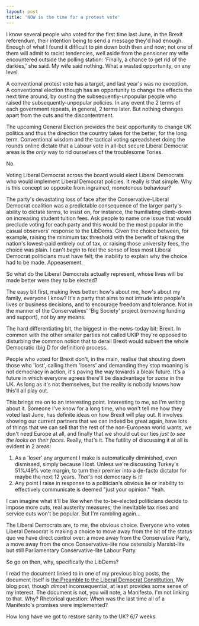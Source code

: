 ```yaml
---
layout: post
title: 'NOW is the time for a protest vote'
---
```


I know several people who voted for the first time last June, in the Brexit referendum, their intention being to send a message they'd had enough.  Enough of what I found it difficult to pin down both then and now; not one of them will admit to racist tendencies, well aside from the pensioner my wife encountered outside the polling station: 'Finally, a chance to get rid of the darkies,' she said.  My wife said nothing.  What a wasted opportunity, on any level.

A conventional protest vote has a target, and last year's was no exception.  A conventional election though has an opportunity to change the effects the next time around, by ousting the subsequently-unpopular people who raised the subsequently-unpopular policies.  In any event the 2 terms of each government repeats, in general, 2 terms later.  But nothing changes apart from the cuts and the discontentment.

The upcoming General Election provides the best opportunity to change UK politics and thus the direction the country takes for the better, for the long term.  Conventional wisdom and the tactical voting spreadsheet doing the rounds online dictate that a Labour vote in all-but secure Liberal Democrat areas is the *only* way to rid ourselves of the troublesome Tories.

No.

Voting Liberal Democrat across the board would elect Liberal Democrats who would implement Liberal Democrat policies.  It really *is* that simple.  Why is this concept so opposite from ingrained, monotonous behaviour?

The party's devastating loss of face after the Conservative-Liberal Democrat coalition was a predictable consequence of the larger party's ability to dictate terms, to insist on, for instance, the humiliating climb-down on increasing student tuition fees.  Ask people to name one issue that would preclude voting for each party and this would be the most popular in the casual observers' response to the LibDems.  Given the choice between, for example, raising the minimum tax threshold with the benefit of taking the nation's lowest-paid entirely out of tax, or raising those university fees, the choice was plain.  I can't *begin* to feel the sense of loss most Liberal Democrat politicians must have felt; the inability to explain why the choice had to be made.  Appeasement.

So what do the Liberal Democrats actually represent, whose lives will be made better were they to be elected?

The easy bit first, making lives better: how's about me, how's about my family, everyone I know?  It's a party that aims to not intrude into people's lives or business decisions, and to encourage freedom and tolerance.  Not in the manner of the Conservatives' 'Big Society' project (removing funding and support), not by any means.

The hard differentiating bit, the biggest in-the-news-today bit: Brexit.  In common with the other smaller parties not called UKIP they're opposed to disturbing the common notion that to derail Brexit would subvert the whole Democratic (big D for definition) process. 

People who voted for Brexit don't, in the main, realise that shouting down those who 'lost', calling them 'losers' and demanding they stop moaning is not democracy in action, it's paving the way towards a bleak future.  It's a future in which everyone agrees there'll be disadvantage for *some* in the UK.  As long as it's not themselves, but the reality is nobody knows how this'll all play out.

This brings me on to an interesting point.  Interesting to me, so I'm writing about it.  Someone I've know for a long time, who won't tell me how they voted last June, has definite ideas on how Brexit will play out.  It involves showing our current partners that we can indeed be great again, have lots of things that we can sell that the rest of the non-European world wants, we don't need Europe at all, and finally that we should cut our ties *just to see the looks on their faces.*  Really, that's it.  The futility of discussing it at all is evident in 2 areas:

1. As a 'loser' any argument I make is automatically diminished, even dismissed, simply because I lost.  Unless we're discussing Turkey's 51%/49% vote margin, to turn their premier into a de-facto dictator for maybe the next 12 years.  *That's* not democracy is it!
2. Any point I raise in response to a politician's obvious lie or inability to effectively communicate is deemed "just your opinion."  Yeah.

I can imagine what it'll be like when the to-be-elected politicians decide to impose more cuts, real austerity measures; the inevitable tax rises and service cuts won't be popular.  But I'm rambling again…

The Liberal Democrats are, to me, the obvious choice.  Everyone who votes Liberal Democrat is making a choice to move away from the bit of the status quo we have direct control over: a move away from the Conservative Party, a move away from the once Conservative-lite now ostensibly Marxist-lite but still Parliamentary Conservative-lite Labour Party.

So go on then, why, specifically the LibDems?

I read the document linked to in one of my previous blog posts, the document itself is [the Preamble to the Liberal Democrat Constitution.](http://bazbt3.10centuries.org/2016/07/05/words)  My blog post, though *almost* inconsequential, at least provides some sense of my interest.  The document is not, you will note, a Manifesto.  I'm not linking to that.  Why? Rhetorical question: When was the last time all of a Manifesto's promises were implemented?

How long have we got to restore sanity to the UK?  6/7 weeks.
